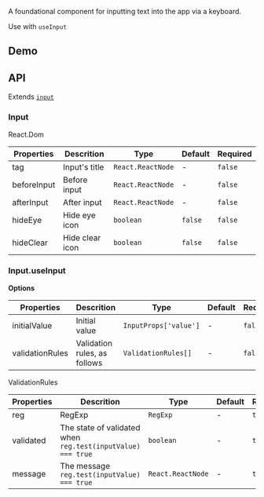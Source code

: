 A foundational component for inputting text into the app via a keyboard.

Use with `useInput`

## Demo

## API

Extends [`input`](https://developer.mozilla.org/en-US/docs/Web/HTML/Element/input)

### Input

React.Dom

| Properties  | Descrition      | Type              | Default | Required |
| ----------- | --------------- | ----------------- | ------- | -------- |
| tag         | Input's title   | `React.ReactNode` | -       | `false`  |
| beforeInput | Before input    | `React.ReactNode` | -       | `false`  |
| afterInput  | After input     | `React.ReactNode` | -       | `false`  |
| hideEye     | Hide eye icon   | `boolean`         | `false` | `false`  |
| hideClear   | Hide clear icon | `boolean`         | `false` | `false`  |

### Input.useInput

**Options**

| Properties      | Descrition                   | Type                  | Default | Required |
| --------------- | ---------------------------- | --------------------- | ------- | -------- |
| initialValue    | Initial value                | `InputProps['value']` | -       | `false`  |
| validationRules | Validation rules, as follows | `ValidationRules[]`   | -       | `false`  |

ValidationRules

| Properties | Descrition                                                  | Type              | Default | Required |
| ---------- | ----------------------------------------------------------- | ----------------- | ------- | -------- |
| reg        | RegExp                                                      | `RegExp`          | -       | `true`   |
| validated  | The state of validated when `reg.test(inputValue) === true` | `boolean`         | -       | `true`   |
| message    | The message `reg.test(inputValue) === true`                 | `React.ReactNode` | -       | `true`   |
